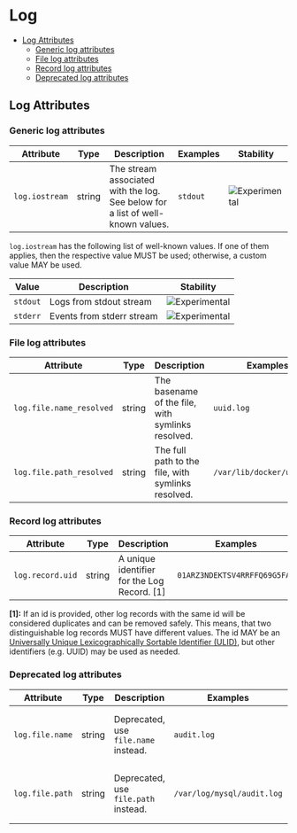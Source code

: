 <!--- Hugo front matter used to generate the website version of this page:
--->

# Log

<!-- toc -->

- [Log Attributes](#log-attributes)
  - [Generic log attributes](#generic-log-attributes)
  - [File log attributes](#file-log-attributes)
  - [Record log attributes](#record-log-attributes)
  - [Deprecated log attributes](#deprecated-log-attributes)

<!-- tocstop -->

## Log Attributes

### Generic log attributes

<!-- semconv registry.log(omit_requirement_level) -->
| Attribute  | Type | Description  | Examples  | Stability |
|---|---|---|---|---|
| `log.iostream` | string | The stream associated with the log. See below for a list of well-known values. | `stdout` | ![Experimental](https://img.shields.io/badge/-experimental-blue) |

`log.iostream` has the following list of well-known values. If one of them applies, then the respective value MUST be used; otherwise, a custom value MAY be used.

| Value  | Description | Stability |
|---|---|---|
| `stdout` | Logs from stdout stream | ![Experimental](https://img.shields.io/badge/-experimental-blue) |
| `stderr` | Events from stderr stream | ![Experimental](https://img.shields.io/badge/-experimental-blue) |
<!-- endsemconv -->

### File log attributes

<!-- semconv registry.log.file(omit_requirement_level) -->
| Attribute  | Type | Description  | Examples  | Stability |
|---|---|---|---|---|
| `log.file.name_resolved` | string | The basename of the file, with symlinks resolved. | `uuid.log` | ![Experimental](https://img.shields.io/badge/-experimental-blue) |
| `log.file.path_resolved` | string | The full path to the file, with symlinks resolved. | `/var/lib/docker/uuid.log` | ![Experimental](https://img.shields.io/badge/-experimental-blue) |
<!-- endsemconv -->

### Record log attributes

<!-- semconv registry.log.record(omit_requirement_level) -->
| Attribute  | Type | Description  | Examples  | Stability |
|---|---|---|---|---|
| `log.record.uid` | string | A unique identifier for the Log Record. [1] | `01ARZ3NDEKTSV4RRFFQ69G5FAV` | ![Experimental](https://img.shields.io/badge/-experimental-blue) |

**[1]:** If an id is provided, other log records with the same id will be considered duplicates and can be removed safely. This means, that two distinguishable log records MUST have different values.
The id MAY be an [Universally Unique Lexicographically Sortable Identifier (ULID)](https://github.com/ulid/spec), but other identifiers (e.g. UUID) may be used as needed.
<!-- endsemconv -->

### Deprecated log attributes

<!-- semconv registry.log.file.deprecated(omit_requirement_level) -->
| Attribute  | Type | Description  | Examples  | Stability |
|---|---|---|---|---|
| `log.file.name` | string | Deprecated, use `file.name` instead. | `audit.log` | ![Deprecated](https://img.shields.io/badge/-deprecated-red)<br>Replaced by `file.name`. |
| `log.file.path` | string | Deprecated, use `file.path` instead. | `/var/log/mysql/audit.log` | ![Deprecated](https://img.shields.io/badge/-deprecated-red)<br>Replaced by `file.path`. |
<!-- endsemconv -->